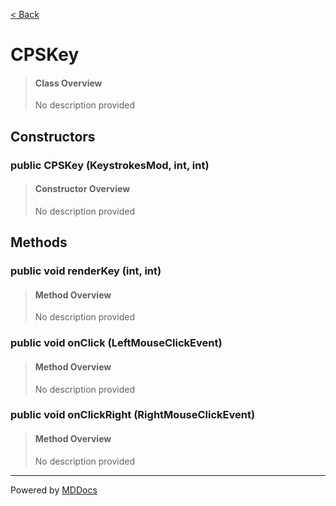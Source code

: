 [< Back](../README.md)
# CPSKey #
>#### Class Overview ####
>No description provided
## Constructors ##
### public CPSKey (KeystrokesMod, int, int) ###
>#### Constructor Overview ####
>No description provided
>
## Methods ##
### public void renderKey (int, int) ###
>#### Method Overview ####
>No description provided
>
### public void onClick (LeftMouseClickEvent) ###
>#### Method Overview ####
>No description provided
>
### public void onClickRight (RightMouseClickEvent) ###
>#### Method Overview ####
>No description provided
>

---
Powered by [MDDocs](https://github.com/VRCube/MDDocs)